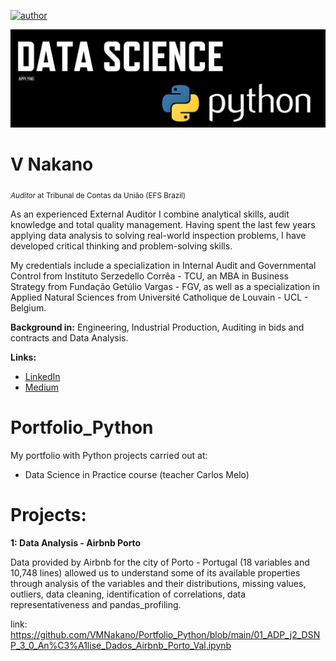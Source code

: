 [![author](https://img.shields.io/badge/author-vnakano-blue.svg)](https://www.linkedin.com/in/val%C3%A9ria-n-13030747/) 

<p align="center">
  <img src="DataScience_Python.jpg" >
</p>

# V Nakano
<sub>*Auditor* at Tribunal de Contas da União (EFS Brazil)</sub>

As an experienced External Auditor I combine analytical skills, audit knowledge and total quality management. Having spent the last few years applying data analysis to solving real-world inspection problems, I have developed critical thinking and problem-solving skills.

My credentials include a specialization in Internal Audit and Governmental Control from Instituto Serzedello Corrêa - TCU, an MBA in Business Strategy from Fundação Getúlio Vargas - FGV, as well as a specialization in Applied Natural Sciences from Université Catholique de Louvain - UCL - Belgium.

**Background in:** Engineering, Industrial Production, Auditing in bids and contracts and Data Analysis.

**Links:**
* [LinkedIn](https://www.linkedin.com/in/val%C3%A9ria-n-13030747/)
* [Medium](https://www.medium.com)

# Portfolio_Python

My portfolio with Python projects carried out at:
- Data Science in Practice course (teacher Carlos Melo)

# Projects:

**1: Data Analysis - Airbnb Porto**

Data provided by Airbnb for the city of Porto - Portugal (18 variables and 10,748 lines) allowed us to understand some of its available properties through analysis of the variables and their distributions, missing values, outliers, data cleaning, identification of correlations, data representativeness and pandas_profiling.

link: https://github.com/VMNakano/Portfolio_Python/blob/main/01_ADP_j2_DSNP_3_0_An%C3%A1lise_Dados_Airbnb_Porto_Val.ipynb
